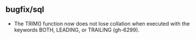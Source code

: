 ## bugfix/sql

* The TRIM() function now does not lose collation when executed with the
  keywords BOTH, LEADING, or TRAILING (gh-6299).

